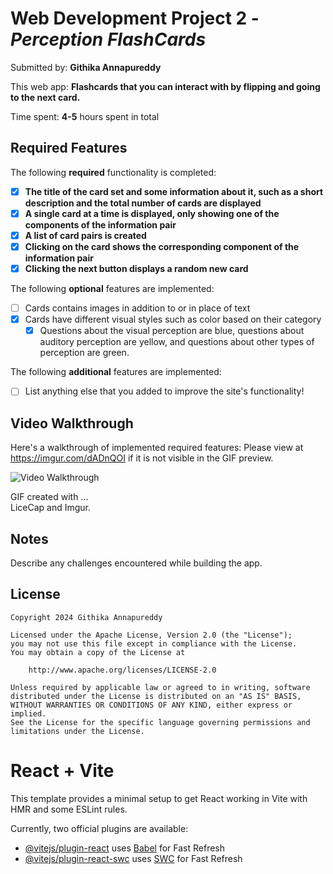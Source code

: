 # Web Development Project 2 - *Perception FlashCards*

Submitted by: **Githika Annapureddy**

This web app: **Flashcards that you can interact with by flipping and going to the next card.**

Time spent: **4-5** hours spent in total

## Required Features

The following **required** functionality is completed:

- [X] **The title of the card set and some information about it, such as a short description and the total number of cards are displayed**
- [X] **A single card at a time is displayed, only showing one of the components of the information pair**
- [X] **A list of card pairs is created**
- [X] **Clicking on the card shows the corresponding component of the information pair**
- [X] **Clicking the next button displays a random new card**

The following **optional** features are implemented:

- [ ] Cards contains images in addition to or in place of text
- [X] Cards have different visual styles such as color based on their category
  - [X] Questions about the visual perception are blue, questions about auditory perception are yellow, and questions about other types of perception are green.

The following **additional** features are implemented:

* [ ] List anything else that you added to improve the site's functionality!

## Video Walkthrough

Here's a walkthrough of implemented required features: Please view at https://imgur.com/dADnQOI if it is not visible in the GIF preview.

<img src='https://imgur.com/dADnQOI' title='Video Walkthrough' width='' alt='Video Walkthrough' />

<!-- Replace this with whatever GIF tool you used! -->
GIF created with ...  
LiceCap and Imgur.

## Notes

Describe any challenges encountered while building the app.

## License

    Copyright 2024 Githika Annapureddy

    Licensed under the Apache License, Version 2.0 (the "License");
    you may not use this file except in compliance with the License.
    You may obtain a copy of the License at

        http://www.apache.org/licenses/LICENSE-2.0

    Unless required by applicable law or agreed to in writing, software
    distributed under the License is distributed on an "AS IS" BASIS,
    WITHOUT WARRANTIES OR CONDITIONS OF ANY KIND, either express or implied.
    See the License for the specific language governing permissions and
    limitations under the License.

# React + Vite

This template provides a minimal setup to get React working in Vite with HMR and some ESLint rules.

Currently, two official plugins are available:

- [@vitejs/plugin-react](https://github.com/vitejs/vite-plugin-react/blob/main/packages/plugin-react/README.md) uses [Babel](https://babeljs.io/) for Fast Refresh
- [@vitejs/plugin-react-swc](https://github.com/vitejs/vite-plugin-react-swc) uses [SWC](https://swc.rs/) for Fast Refresh
